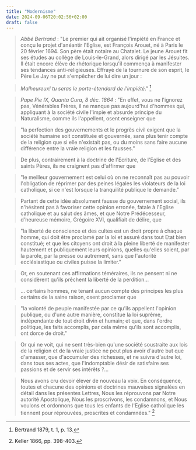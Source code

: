 ```yaml
---
title: "Modernisme"
date: 2024-09-06T20:02:56+02:00
draft: false
---
```



> *Abbé Bertrand* : "Le premier qui ait organisé l'impiété en France et conçu le projet d'anéantir l'Eglise, est François Arouet, né à Paris le 20 février 1694. Son père était notaire au Chatalet. Le jeune Arouet fit ses études au collège de Louis-le-Grand, alors dirigé par les Jésuites. Il était encore élève de rhétorique lorsqu'il commença à manifester ses tendances anti-religieuses. Effrayé de la tournure de son esprit, le Père Le Jay ne put s'empêcher de lui dire un jour : 

> *Malheureux! tu seras le porte-étendard de l'impiété*." [^1]

[^1]: Bertrand 1879, t. 1, p. 13.

> *Pape Pie IX, Quanta Cura, 8 déc. 1864* : "En effet, vous ne l'ignorez pas, Vénérables Frères, il ne manque pas aujourd'hui d'hommes qui, appliquant à la société civile l'impie et absurde principe du Naturalisme, comme ils l'appellent, osent enseigner que

>"la perfection des gouvernements et le progrès civil exigent que la société humaine soit constituée et gouvernée, sans plus tenir compte de la religion que si elle n'existait pas, ou du moins sans faire aucune différence entre la vraie religion et les fausses."

> De plus, contrairement à la doctrine de l'Ecriture, de l'Eglise et des saints Pères, ils ne craignent pas d'affirmer que

>"le meilleur gouvernement est celui où on ne reconnaît pas au pouvoir l'obligation de réprimer par des peines légales les violateurs de la loi catholique, si ce n'est lorsque la tranquilité publique le demande."

> Partant de cette idée absolument fausse du gouvernement social, ils n'hésitent pas à favoriser cette opinion erronée, fatale à l'Eglise catholique et au salut des âmes, et que Notre Prédécesseur, d'heureuse mémoire, Grégoire XVI, qualifiait de délire, que

>"la liberté de conscience et des cultes est un droit propre à chaque homme, qui doit être proclamé par la loi et assuré dans tout Etat bien constitué; et que les citoyens ont droit à la pleine liberté de manifester hautement et publiquement leurs opinions, quelles qu'elles soient, par la parole, par la presse ou autrement, sans que l'autorité ecclésiastique ou civiles puisse la limiter."

> Or, en soutenant ces affirmations téméraires, ils ne pensent ni ne considèrent qu'ils prêchent la liberté de la perdition... 

> ... certains hommes, ne tenant aucun compte des principes les plus certains de la saine raison, osent proclamer que

>"la volonté de peuple manifestée par ce qu'ils appellent l'opinion publique, ou d'une autre manière, constitue la loi suprême, indépendante de tout droit divin et humain; et que, dans l'ordre politique, les faits accomplis, par cela même qu'ils sont accomplis, ont dorce de droit."

> Or qui ne voit, qui ne sent très-bien qu'une société soustraite aux lois de la religion et de la vraie justice ne peut plus avoir d'autre but que d'amasser, que d'accumuler des richesses, et ne suivra d'autre loi, dans tous ses actes, que l'indomptable désir de satisfaire ses passions et de servir ses intérêts ?...

> Nous avons cru devoir élever de nouveau la voix. En conséquence, toutes et chacune des opinions et doctrines mauvaises signalées en détail dans les présentes Lettres, Nous les réprouvons par Notre autorité Apostolique, Nous les proscrivons, les condamnons, et Nous voulons et ordonnons que tous les enfants de l'Eglise catholique les tiennent pour réprouvées, proscrites et condamnées." [^2]

[^2]: Keller 1866, pp. 398-403.


